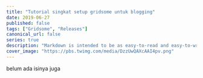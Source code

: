 ```yaml
---
title: "Tutorial singkat setup gridsome untuk blogging"
date: 2019-06-27
published: false
tags: ["Gridsome", "Releases"]
canonical_url: false
series: true
description: "Markdown is intended to be as easy-to-read and easy-to-write as is feasible. "
cover_image: "https://pbs.twimg.com/media/DzzUwQAXcAAI4pv.png"
---
```


belum ada isinya juga
